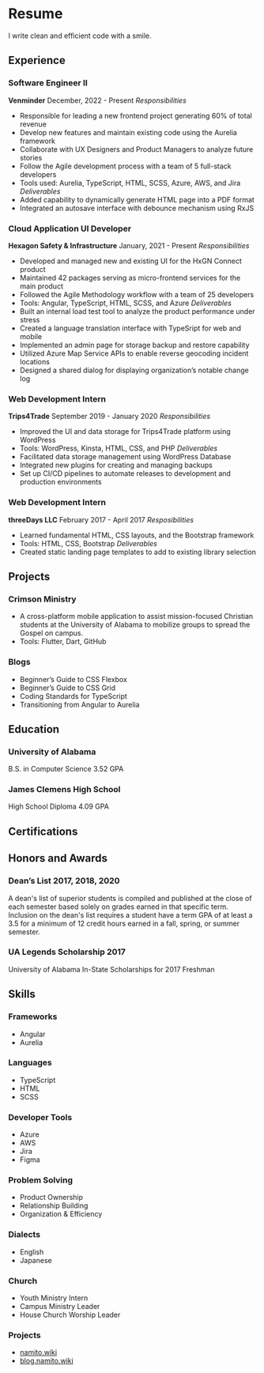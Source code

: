# Resume
I write clean and efficient code with a smile.

## Experience
### Software Engineer II
**Venminder**
December, 2022 - Present
*Responsibilities*
- Responsible for leading a new frontend project generating 60% of total revenue
- Develop new features and maintain existing code using the Aurelia framework
- Collaborate with UX Designers and Product Managers to analyze future stories
- Follow the Agile development process with a team of 5 full-stack developers
- Tools used: Aurelia, TypeScript, HTML, SCSS, Azure, AWS, and Jira
*Deliverables*
- Added capability to dynamically generate HTML page into a PDF format 
- Integrated an autosave interface with debounce mechanism using RxJS

### Cloud Application UI Developer
**Hexagon Safety & Infrastructure**
January, 2021 - Present
*Responsibilities*
- Developed and managed new and existing UI for the HxGN Connect product
- Maintained 42 packages serving as micro-frontend services for the main product
- Followed the Agile Methodology workflow with a team of 25 developers
- Tools: Angular, TypeScript, HTML, SCSS, and Azure
*Deliverables*
- Built an internal load test tool to analyze the product performance under stress
- Created a language translation interface with TypeSript for web and mobile
- Implemented an admin page for storage backup and restore capability
- Utilized Azure Map Service APIs to enable reverse geocoding incident locations
- Designed a shared dialog for displaying organization’s notable change log

### Web Development Intern
**Trips4Trade**
September 2019 - January 2020
*Responsibilities*
- Improved the UI and data storage for Trips4Trade platform using WordPress
- Tools: WordPress, Kinsta, HTML, CSS, and PHP
*Deliverables*
- Facilitated data storage management using WordPress Database
- Integrated new plugins for creating and managing backups
- Set up CI/CD pipelines to automate releases to development and production environments

### Web Development Intern
**threeDays LLC**
February 2017 - April 2017
*Resposibilities*
- Learned fundamental HTML, CSS layouts, and the Bootstrap framework
- Tools: HTML, CSS, Bootstrap
*Deliverables*
- Created static landing page templates to add to existing library selection

## Projects
### Crimson Ministry
- A cross-platform mobile application to assist mission-focused Christian students at the University of Alabama to mobilize groups to spread the Gospel on campus.
- Tools: Flutter, Dart, GitHub

### Blogs
- Beginner’s Guide to CSS Flexbox
- Beginner’s Guide to CSS Grid
- Coding Standards for TypeScript
- Transitioning from Angular to Aurelia

## Education
### University of Alabama
B.S. in Computer Science
3.52 GPA

### James Clemens High School
High School Diploma
4.09 GPA

## Certifications

## Honors and Awards
### Dean’s List 2017, 2018, 2020
A dean's list of superior students is compiled and published at the close of each semester based solely on grades earned in that specific term. Inclusion on the dean's list requires a student have a term GPA of at least a 3.5 for a minimum of 12 credit hours earned in a fall, spring, or summer semester.

### UA Legends Scholarship 2017
University of Alabama In-State Scholarships for 2017 Freshman


## Skills
### Frameworks
- Angular
- Aurelia

### Languages
- TypeScript
- HTML
- SCSS

### Developer Tools
- Azure
- AWS
- Jira
- Figma

### Problem Solving
- Product Ownership
- Relationship Building
- Organization & Efficiency

### Dialects
- English
- Japanese

### Church
- Youth Ministry Intern
- Campus Ministry Leader
- House Church Worship Leader

### Projects
- [namito.wiki](https://www.namito.wiki)
- [blog.namito.wiki](https://blog.namito.wiki) 

